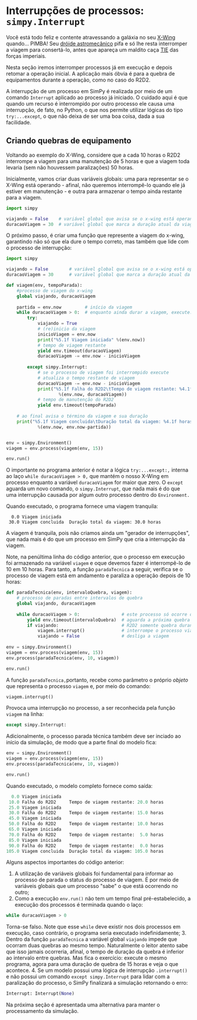 # Interrupções de processos: `simpy.Interrupt`

Você está todo feliz e contente atravessando a galáxia no seu [X-Wing](https://en.wikipedia.org/wiki/X-wing_fighter) quando... PIMBA! Seu [dróide astromecânico](https://pt.wikipedia.org/wiki/R2-D2) pifa e só lhe resta interromper a viagem para consertá-lo, antes que apareça um maldito caça [TIE](https://en.wikipedia.org/wiki/TIE_fighter) das forças imperiais.

Nesta seção iremos interromper processos já em execução e depois retomar a operação inicial. A aplicação mais óbvia é para a quebra de equipamentos durante a operação, como no caso do R2D2.

A interrupção de um processo em SimPy é realizada por meio de um comando `Interrupt` aplicado ao processo já iniciado. O cuidado aqui é que quando um recurso é interrompido por outro processo ele causa uma interrupção, de fato, no Python, o que nos permite utilizar lógicas do tipo `try:...except`, o que não deixa de ser uma boa coisa, dada a sua facilidade.

## Criando quebras de equipamento

Voltando ao exemplo do X-Wing, considere que a cada 10 horas o R2D2 interrompe a viagem para uma manutenção de 5 horas e que a viagem toda levaria \(sem não houvessem paralizações\) 50 horas.

Inicialmente, vamos criar duas variáveis globais: uma para representar se o X-Wing está operando - afinal, não queremos interrompê-lo quando ele já estiver em manutenção - e outra para armazenar o tempo ainda restante para a viagem.

```python
import simpy

viajando = False    # variável global que avisa se o x-wing está operando
duracaoViagem = 30  # variável global que marca a duração atual da viagem
```
O próximo passo, é criar uma função que represente a viagem do x-wing, garantindo não só que ela dure o tempo correto, mas também que lide com o processo de interrupção: 

```python
import simpy

viajando = False        # variável global que avisa se o x-wing está operando
duracaoViagem = 30      # variável global que marca a duração atual da viagem

def viagem(env, tempoParada):
    #processo de viagem do x-wing
    global viajando, duracaoViagem
    
    partida = env.now         # início da viagem
    while duracaoViagem > 0:  # enquanto ainda durar a viagem, execute:
        try:
            viajando = True
            # (re)inicio da viagem
            inicioViagem = env.now 
            print("%5.1f Viagem iniciada" %(env.now))
            # tempo de viagem restante
            yield env.timeout(duracaoViagem) 
            duracaoViagem -= env.now - inicioViagem
            
        except simpy.Interrupt:
            # se o processo de viagem foi interrompido execute
            # atualiza o tempo restante de viagem
            duracaoViagem -= env.now - inicioViagem 
            print("%5.1f Falha do R2D2\tTempo de viagem restante: %4.1f horas" 
                    %(env.now, duracaoViagem))
            # tempo de manutenção do R2D2
            yield env.timeout(tempoParada) 
    
    # ao final avisa o término da viagem e sua duração
    print("%5.1f Viagem concluida\tDuração total da viagem: %4.1f horas" 
            %(env.now, env.now-partida))


env = simpy.Environment()
viagem = env.process(viagem(env, 15))

env.run()
```

O importante no programa anterior é notar a lógica `try:...except:,` interna ao laço `while duracaoViagem > 0,` que mantém o nosso X-Wing em processo enquanto a variável `duracaoViagem` for maior que zero. O `except` aguarda um novo comando, o `simpy.Interrupt`, que nada mais é do que uma interrupção causada por algum outro processo dentro do `Environment.`

Quando executado, o programa fornece uma viagem tranquila:

```
  0.0 Viagem iniciada
 30.0 Viagem concluida  Duração total da viagem: 30.0 horas
```

A viagem é tranquila, pois não criamos ainda um "gerador de interrupções", que nada mais é do que um processo em SimPy que cria a interrupção da viagem. 

Note, na penúltima linha do código anterior, que o processo em execução foi armazenado na variável `viagem` e oque devemos fazer é interrompê-lo de 10 em 10 horas. Para tanto, a função `paradaTecnica` a seguir, verifica se o processo de viagem está em andamento e paraliza a operação depois de 10 horas:

```python
def paradaTecnica(env, intervaloQuebra, viagem):
    # processo de paradas entre intervalos de quebra
    global viajando, duracaoViagem
    
    while duracaoViagem > 0:                # este processo só ocorre durante a viagem
        yield env.timeout(intervaloQuebra)  # aguarda a próxima quebra do R2D2
        if viajando:                        # R2D2 somente quebra durante a viagem
            viagem.interrupt()              # interrompe o processo viagem
            viajando = False                # desliga a viagem 
                
env = simpy.Environment()
viagem = env.process(viagem(env, 15))
env.process(paradaTecnica(env, 10, viagem))

env.run()
```
A função `paradaTecnica,`portanto, recebe como parâmetro o próprio *objeto* que representa o processo `viagem` e, por meio do comando:
```python
viagem.interrupt()
```
Provoca uma interrupção no processo, a ser reconhecida pela função `viagem` na linha:
```python
except simpy.Interrupt:
```
Adicionalmente, o processo parada técnica também deve ser inciado ao início da simulação, de modo que a parte final do modelo fica:

```python
env = simpy.Environment()
viagem = env.process(viagem(env, 15))
env.process(paradaTecnica(env, 10, viagem))

env.run()
```
Quando executado, o modelo completo fornece como saída:
```python
  0.0 Viagem iniciada
 10.0 Falha do R2D2     Tempo de viagem restante: 20.0 horas
 25.0 Viagem iniciada
 30.0 Falha do R2D2     Tempo de viagem restante: 15.0 horas
 45.0 Viagem iniciada
 50.0 Falha do R2D2     Tempo de viagem restante: 10.0 horas
 65.0 Viagem iniciada
 70.0 Falha do R2D2     Tempo de viagem restante:  5.0 horas
 85.0 Viagem iniciada
 90.0 Falha do R2D2     Tempo de viagem restante:  0.0 horas
105.0 Viagem concluida  Duração total da viagem: 105.0 horas
```

Alguns aspectos importantes do código anterior:

1. A utilização de variáveis globais foi fundamental para informar ao processo de parada o status do processo de viagem. É por meio de variáveis globais que um processo "sabe" o que está ocorrendo no outro;
2. Como a execução `env.run()` não tem um tempo final pré-estabelecido, a execução dos processos é terminada quando o laço:
```python
while duracaoViagem > 0
```
Torna-se falso. Note que esse `while` deve existir nos dois processos em execução, caso contrário, o programa seria executado indefinidamente;
3. Dentro da função `paradaTecnica` a variável global `viajando` impede que ocorram duas quebras ao mesmo tempo. Naturalmente o leitor atento sabe que isso jamais ocorreria, afinal, o tempo de duração da quebra é inferior ao intervalo entre quebras. Mas fica o exercício: execute o mesmo programa, agora para uma duração de quebra de 15 horas e veja o que acontece.
4. Se um modelo possui uma lógica de interrupção `.interrupt()` e não possui um comando `except simpy.Interrupt` para lidar com a paralização do processo, o SimPy finalizará a simulação retornando o erro:
```python
Interrupt: Interrupt(None)
```
Na próxima seção é apresentada uma alternativa para manter o processamento da simulação.
